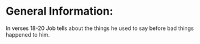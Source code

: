 # General Information:

In verses 18-20 Job tells about the things he used to say before bad things happened to him.